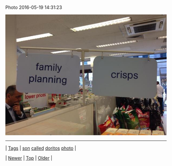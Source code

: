 <!--
title: Photo 2016-05-19 14
date: 2020-06-28T15:27:00.116Z
tags: son, called, doritos, photo
-->


Photo 2016-05-19 14:31:23

![](144604136789-0.jpg)

<!--BOTTOM-POST-NAVIGATION-->
---

| [Tags](tags.md) | [son](tag-son.md) [called](tag-called.md) [doritos](tag-doritos.md) [photo](tag-photo.md) |

| [Newer](144523843554.md) | [Top](index.md) | [Older](144604148169.md) |